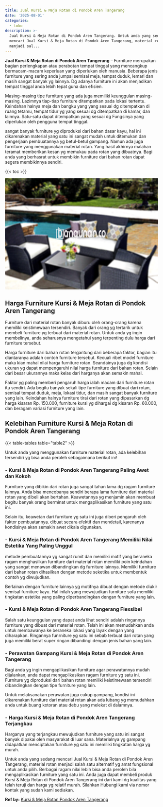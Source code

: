 ```yaml
---
title: Jual Kursi & Meja Rotan di Pondok Aren Tangerang
date: '2025-08-01'
categories:
  - toko
description: >-
  Jual Kursi & Meja Rotan di Pondok Aren Tangerang. Untuk anda yang sedang
  mencari Jual Kursi & Meja Rotan di Pondok Aren Tangerang, material rotan
  menjadi sal...
---
```


**Jual Kursi & Meja Rotan di Pondok Aren Tangerang** – Furniture merupakan bagian perlengkapan atau perabotan tempat tinggal yang mencangkup bermacam-macam keperluan yang diperlukan oleh manusia. Beberapa jenis furniture yang sering anda jumpai semisal meja, tempat duduk, lemari dan masih sangat banyak yg lainnya. Dg adanya furniture ini akan menjadikan tempat tinggal anda lebih tepat guna dan efisien.

Masing-masing tipe furniture yang ada juga memiliki keunggulan masing-masing. Lazimnya tiap-tiap furniture ditempatkan pada lokasi tertentu. Keindahan halnya meja dan bangku yang yang sesuai dg ditempatkan di ruang tetamu, tempat tidur yg yang sesuai dg ditempatkan di kamar, dan lainnya. Satu-satu dapat ditempatkan yang sesuai dg Fungsinya yang diperlukan oleh pengguna tempat tinggal.

sangat banyak furniture yg diproduksi dari bahan dasar kayu, hal ini dikarenakan material yang satu ini sangat mudah untuk ditemukan dan pengerjaan pembuatannya yg betul-betul gampang. Namun ada juga furniture yang menggunakan material rotan. Yang hasil akhirnya malahan teramat memberikan kesan yg memukau pada rotan yang dibuatnya. Bagi anda yang berhasrat untuk membikin furniture dari bahan rotan dapat segera membikinnya sendiri.

{{< toc >}}

![Jual Kursi & Meja Rotan di Pondok Aren Tangerang](/images/kursi-meja-rotan-murah40.png)

## Harga Furniture Kursi & Meja Rotan di Pondok Aren Tangerang

Furniture dari material rotan banyak diburu oleh orang-orang karena memiliki keistimewaan tersendiri. Banyak dari orang yg tertarik untuk membeli furniture yg terbuat dari material rotan. Untuk anda yg ingin membelinya, anda seharusnya mengetahui yang terpenting dulu harga dari furniture tersebut.

Harga furniture dari bahan rotan tergantung dari beberapa faktor, bagian itu diantaranya adalah contoh furniture tersebut. Kecuali ribet model furniture maka kian mahal nilai harga furniture rotan. Seandainya juga dg kondisi ukuran yg dapat mempengaruhi nilai harga furniture dari bahan rotan. Selain dari besar ukurannya maka kelas dari harganya akan semakin mahal.

Faktor yg paling memberi pengaruh harga ialah macam dari furniture rotan itu sendiri. Ada begitu banyak sekali tipe furniture yang dibuat dari rotan, semisal tempat duduk, meja, lokasi tidur, dan masih sangat banyak furniture yang lain. Keindahan halnya furniture tirai dari rotan yang dipasarkan dg harga kisaran Rp. 150.000, furniture kursi yg dihargai dg kisaran Rp. 60.000, dan beragam variasi furniture yang lain.

## Kelebihan Furniture Kursi & Meja Rotan di Pondok Aren Tangerang

{{< table-tables table="table2" >}}

Untuk anda yang menggunakan furniture material rotan, ada kelebihan tersendiri yg bisa anda peroleh sebagaimana berikut ini!

### \- Kursi & Meja Rotan di Pondok Aren Tangerang Paling Awet dan Kokoh

Furniture yang dibikin dari rotan juga sangat tahan lama dg ragam furniture lainnya. Anda bisa mencobanya sendiri berapa lama furniture dari material rotan yang dibeli akan bertahan. Keawetannya yg menjamin akan membuat begitu banyak orang berminat untuk mengaplikasikan furniture yang satu ini.

Selain itu, keawetan dari furniture yg satu ini juga diberi pengaruh oleh faktor pembuatannya. dibuat secara efektif dan mendetail, karenanya kondisinya akan semakin awet dikala digunakan.

### \- Kursi & Meja Rotan di Pondok Aren Tangerang Memiliki Nilai Estetika Yang Paling Unggul

metode pembuatannya yg sangat rumit dan memiliki motif yang beraneka ragam menghasilkan furniture dari material rotan memiliki poin keindahan yang sangat menawan dibandingkan dg furniture lainnya. Memiliki furniture dari bahan rotan dihasilkan dengan metode seketika untuk membentuk contoh yg diwujudkan.

Berlainan dengan furniture lainnya yg motifnya dibuat dengan metode diukir semisal furniture kayu. Hal inilah yang mewujudkan furniture sofa memiliki tingkatan estetika yang paling diperbandingkan dengan furniture yang lain.

### \- Kursi & Meja Rotan di Pondok Aren Tangerang Flexsibel

Salah satu keunggulan yang dapat anda lihat sendiri adalah ringannya furniture yang dibuat dari material rotan. Telah ini akan memudahkan anda untuk membawanya ke beraneka lokasi yang layak dengan yang diharapkan. Ringannya funrniture yg satu ini sebab terbuat dari rotan yang juga memiliki berat super ringan dibandingi dengan jenis bahan yang lain.

### \- Perawatan Gampang Kursi & Meja Rotan di Pondok Aren Tangerang

Bagi anda yg ingin mengaplikasikan furniture agar perawatannya mudah dijalankan, anda dapat mengaplikasikan ragam furniture yg satu ini. Furniture yg diproduksi dari bahan rotan memiliki keistimewaan tersendiri dibandingkan dengan tipe furniture yang lain.

Untuk melaksanakan perawatan juga cukup gampang, kondisi ini dikarenakan furniture dari material rotan akan ada lubang yg memudahkan anda untuk buang kotoran atau debu yang melekat di dalamnya.

### \- Harga Kursi & Meja Rotan di Pondok Aren Tangerang Terjangkau

Harganya yang terjangkau mewujudkan furniture yang satu ini sangat banyak dipakai oleh masyarakat di luar sana. Materialnya yg gampang didapatkan menciptakan furniture yg satu ini memiliki tingkatan harga yg murah.

Untuk anda yang sedang mencari Jual Kursi & Meja Rotan di Pondok Aren Tangerang, material rotan menjadi salah satu alternatif yg amat fungsional untuk anda pilih. Berbagai ragam nilai lebih bisa anda peroleh bila mengaplikasikan furniture yang satu ini. Anda juga dapat membeli produk Kursi & Meja Rotan di Pondok Aren Tangerang ini dari kami dg kualitas yang telah teruji dan harga yg relatif murah. Silahkan Hubungi kami via nomor kontak yang sudah kami sediakan.

**Ref by:** [Kursi & Meja Rotan Pondok Aren Tangerang](https://id.wikipedia.org/wiki/Kursi)
